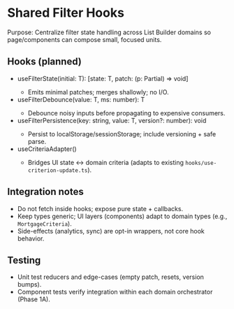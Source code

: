 # Shared Filter Hooks

Purpose: Centralize filter state handling across List Builder domains so page/components can compose small, focused units.

## Hooks (planned)
- useFilterState<T>(initial: T): [state: T, patch: (p: Partial<T>) => void]
  - Emits minimal patches; merges shallowly; no I/O.
- useFilterDebounce<T>(value: T, ms: number): T
  - Debounce noisy inputs before propagating to expensive consumers.
- useFilterPersistence<T>(key: string, value: T, version?: number): void
  - Persist to localStorage/sessionStorage; include versioning + safe parse.
- useCriteriaAdapter<TCriteria>()
  - Bridges UI state <-> domain criteria (adapts to existing `hooks/use-criterion-update.ts`).

## Integration notes
- Do not fetch inside hooks; expose pure state + callbacks.
- Keep types generic; UI layers (components) adapt to domain types (e.g., `MortgageCriteria`).
- Side-effects (analytics, sync) are opt-in wrappers, not core hook behavior.

## Testing
- Unit test reducers and edge-cases (empty patch, resets, version bumps).
- Component tests verify integration within each domain orchestrator (Phase 1A).
